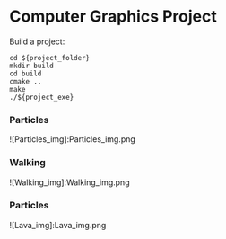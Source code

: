 # Computer Graphics Project

Build a project:
```
cd ${project_folder}
mkdir build
cd build
cmake ..
make
./${project_exe}

```

### Particles 
![Particles_img]:Particles_img.png 

### Walking 
![Walking_img]:Walking_img.png 

### Particles 
![Lava_img]:Lava_img.png 
